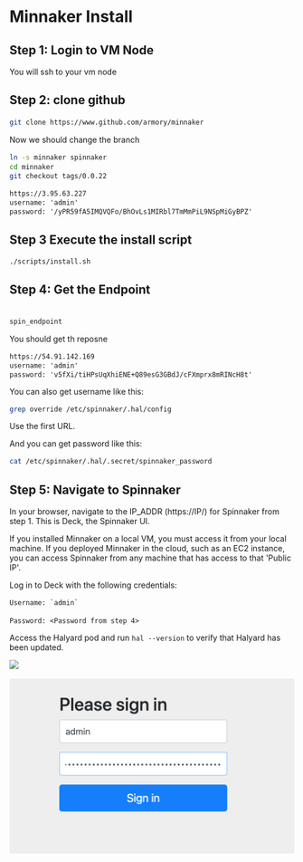 # Minnaker Install


## Step 1:  Login to VM Node

You will ssh to your vm node

## Step 2: clone github

```bash
git clone https://www.github.com/armory/minnaker
```

Now we should change the branch

```bash
ln -s minnaker spinnaker
cd minnaker
git checkout tags/0.0.22
```







```console
https://3.95.63.227
username: 'admin'
password: '/yPR59fA5IMQVQFo/BhOvLs1MIRbl7TmMmPiL9NSpMiGyBPZ'
```




## Step 3 Execute the install script

```bash
./scripts/install.sh
```


## Step 4: Get the Endpoint


```bash

spin_endpoint
```

You should get th reposne 

```console
https://54.91.142.169
username: 'admin'
password: 'v5fXi/tiHPsUqXhiENE+Q89esG3GBdJ/cFXmprx8mRINcH8t'
```
    

You can also get username like this:


```bash
grep override /etc/spinnaker/.hal/config
```

Use the first URL.

And you can get password like this:

```bash
cat /etc/spinnaker/.hal/.secret/spinnaker_password
```

## Step 5: Navigate to Spinnaker

In your browser, navigate to the IP_ADDR (https://IP/) for Spinnaker from step 1. This is Deck, the Spinnaker UI.

If you installed Minnaker on a local VM, you must access it from your local machine. If you deployed Minnaker in the cloud, such as an EC2 instance, you can access Spinnaker from any machine that has access to that 'Public IP'.

Log in to Deck with the following credentials:

    Username: `admin`

    Password: <Password from step 4>   

Access the Halyard pod and run `hal --version` to verify that Halyard has been updated.



![](../images/minnaker-login1.png)

![](../images/minnaker-login2.png)
